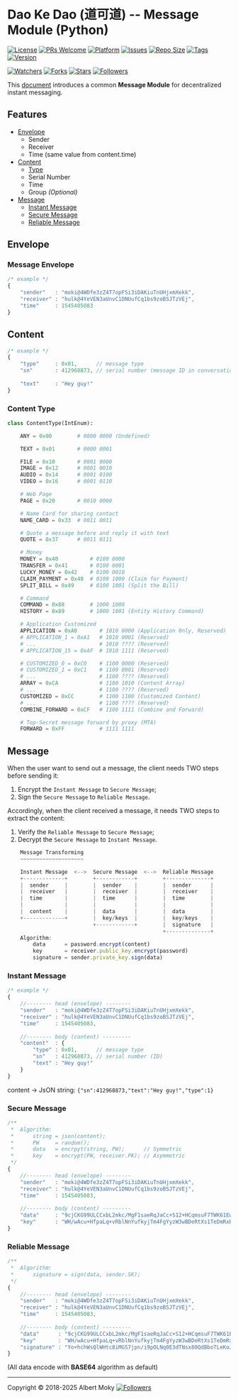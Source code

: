 # Dao Ke Dao (道可道) -- Message Module (Python)

[![License](https://img.shields.io/github/license/dimchat/dkd-py)](https://github.com/dimchat/dkd-py/blob/master/LICENSE)
[![PRs Welcome](https://img.shields.io/badge/PRs-welcome-brightgreen.svg)](https://github.com/dimchat/dkd-py/pulls)
[![Platform](https://img.shields.io/badge/Platform-Python%203-brightgreen.svg)](https://github.com/dimchat/dkd-py/wiki)
[![Issues](https://img.shields.io/github/issues/dimchat/dkd-py)](https://github.com/dimchat/dkd-py/issues)
[![Repo Size](https://img.shields.io/github/repo-size/dimchat/dkd-py)](https://github.com/dimchat/dkd-py/archive/refs/heads/main.zip)
[![Tags](https://img.shields.io/github/tag/dimchat/dkd-py)](https://github.com/dimchat/dkd-py/tags)
[![Version](https://img.shields.io/pypi/v/dkd)](https://pypi.org/project/dkd)

[![Watchers](https://img.shields.io/github/watchers/dimchat/dkd-py)](https://github.com/dimchat/dkd-py/watchers)
[![Forks](https://img.shields.io/github/forks/dimchat/dkd-py)](https://github.com/dimchat/dkd-py/forks)
[![Stars](https://img.shields.io/github/stars/dimchat/dkd-py)](https://github.com/dimchat/dkd-py/stargazers)
[![Followers](https://img.shields.io/github/followers/dimchat)](https://github.com/orgs/dimchat/followers)

This [document](https://github.com/dimchat/DIMP/blob/master/DaoKeDao-Message.md) introduces a common **Message Module** for decentralized instant messaging.

## Features

- [Envelope](#envelope)
    - Sender
    - Receiver
    - Time (same value from content.time)
- [Content](#content)
    - [Type](#content-type)
    - Serial Number
    - Time
    - Group _(Optional)_
- [Message](#message)
    - [Instant Message](#instant-message)
    - [Secure Message](#secure-message)
    - [Reliable Message](#reliable-message)

## Envelope

### Message Envelope

```javascript
/* example */
{
    "sender"   : "moki@4WDfe3zZ4T7opFSi3iDAKiuTnUHjxmXekk",
    "receiver" : "hulk@4YeVEN3aUnvC1DNUufCq1bs9zoBSJTzVEj",
    "time"     : 1545405083
}
```

## Content

```javascript
/* example */
{
    "type"     : 0x01,      // message type
    "sn"       : 412968873, // serial number (message ID in conversation)
    
    "text"     : "Hey guy!"
}
```

### Content Type

```python
class ContentType(IntEnum):

    ANY = 0x00        # 0000 0000 (Undefined)

    TEXT = 0x01       # 0000 0001

    FILE = 0x10       # 0001 0000
    IMAGE = 0x12      # 0001 0010
    AUDIO = 0x14      # 0001 0100
    VIDEO = 0x16      # 0001 0110

    # Web Page
    PAGE = 0x20       # 0010 0000

    # Name Card for sharing contact
    NAME_CARD = 0x33  # 0011 0011

    # Quote a message before and reply it with text
    QUOTE = 0x37      # 0011 0111

    # Money
    MONEY = 0x40          # 0100 0000
    TRANSFER = 0x41       # 0100 0001
    LUCKY_MONEY = 0x42    # 0100 0010
    CLAIM_PAYMENT = 0x48  # 0100 1000 (Claim for Payment)
    SPLIT_BILL = 0x49     # 0100 1001 (Split the Bill)

    # Command
    COMMAND = 0x88        # 1000 1000
    HISTORY = 0x89        # 1000 1001 (Entity History Command)

    # Application Customized
    APPLICATION = 0xA0       # 1010 0000 (Application 0nly, Reserved)
    # APPLICATION_1 = 0xA1   # 1010 0001 (Reserved)
    # ...                    # 1010 ???? (Reserved)
    # APPLICATION_15 = 0xAF  # 1010 1111 (Reserved)

    # CUSTOMIZED_0 = 0xC0    # 1100 0000 (Reserved)
    # CUSTOMIZED_1 = 0xC1    # 1100 0001 (Reserved)
    # ...                    # 1100 ???? (Reserved)
    ARRAY = 0xCA             # 1100 1010 (Content Array)
    # ...                    # 1100 ???? (Reserved)
    CUSTOMIZED = 0xCC        # 1100 1100 (Customized Content)
    # ...                    # 1100 ???? (Reserved)
    COMBINE_FORWARD = 0xCF   # 1100 1111 (Combine and Forward)

    # Top-Secret message forward by proxy (MTA)
    FORWARD = 0xFF           # 1111 1111
```

## Message

When the user want to send out a message, the client needs TWO steps before sending it:

1. Encrypt the ```Instant Message``` to ```Secure Message```;
2. Sign the ```Secure Message``` to ```Reliable Message```.

Accordingly, when the client received a message, it needs TWO steps to extract the content:

1. Verify the ```Reliable Message``` to ```Secure Message```;
2. Decrypt the ```Secure Message``` to ```Instant Message```.

```javascript
    Message Transforming
    ~~~~~~~~~~~~~~~~~~~~

    Instant Message  <-->  Secure Message  <-->  Reliable Message
    +-------------+        +------------+        +--------------+
    |  sender     |        |  sender    |        |  sender      |
    |  receiver   |        |  receiver  |        |  receiver    |
    |  time       |        |  time      |        |  time        |
    |             |        |            |        |              |
    |  content    |        |  data      |        |  data        |
    +-------------+        |  key/keys  |        |  key/keys    |
                           +------------+        |  signature   |
                                                 +--------------+
    Algorithm:
        data      = password.encrypt(content)
        key       = receiver.public_key.encrypt(password)
        signature = sender.private_key.sign(data)

```

### Instant Message

```javascript
/* example */
{
    //-------- head (envelope) --------
    "sender"   : "moki@4WDfe3zZ4T7opFSi3iDAKiuTnUHjxmXekk",
    "receiver" : "hulk@4YeVEN3aUnvC1DNUufCq1bs9zoBSJTzVEj",
    "time"     : 1545405083,
    
    //-------- body (content) ---------
    "content"  : {
        "type" : 0x01,      // message type
        "sn"   : 412968873, // serial number (ID)
        "text" : "Hey guy!"
    }
}
```

content -> JsON string: ```{"sn":412968873,"text":"Hey guy!","type":1}```

### Secure Message

```javascript
/**
 *  Algorithm:
 *      string = json(content);
 *      PW     = random();
 *      data   = encrpyt(string, PW);      // Symmetric
 *      key    = encrypt(PW, receiver.PK); // Asymmetric
 */
{
    //-------- head (envelope) --------
    "sender"   : "moki@4WDfe3zZ4T7opFSi3iDAKiuTnUHjxmXekk",
    "receiver" : "hulk@4YeVEN3aUnvC1DNUufCq1bs9zoBSJTzVEj",
    "time"     : 1545405083,
    
    //-------- body (content) ---------
    "data"     : "9cjCKG99ULCCxbL2mkc/MgF1saeRqJaCc+S12+HCqmsuF7TWK61EwTQWZSKskUeF",
    "key"      : "WH/wAcu+HfpaLq+vRblNnYufkyjTm4FgYyzW3wBDeRtXs1TeDmRxKVu7nQI/sdIALGLXrY+O5mlRfhU8f8TuIBilZUlX/eIUpL4uSDYKVLaRG9pOcrCHKevjUpId9x/8KBEiMIL5LB0Vo7sKrvrqosCnIgNfHbXMKvMzwcqZEU8="
}
```

### Reliable Message

```javascript
/**
 *  Algorithm:
 *      signature = sign(data, sender.SK);
 */
{
    //-------- head (envelope) --------
    "sender"   : "moki@4WDfe3zZ4T7opFSi3iDAKiuTnUHjxmXekk",
    "receiver" : "hulk@4YeVEN3aUnvC1DNUufCq1bs9zoBSJTzVEj",
    "time"     : 1545405083,
    
    //-------- body (content) ---------
    "data"      : "9cjCKG99ULCCxbL2mkc/MgF1saeRqJaCc+S12+HCqmsuF7TWK61EwTQWZSKskUeF",
    "key"       : "WH/wAcu+HfpaLq+vRblNnYufkyjTm4FgYyzW3wBDeRtXs1TeDmRxKVu7nQI/sdIALGLXrY+O5mlRfhU8f8TuIBilZUlX/eIUpL4uSDYKVLaRG9pOcrCHKevjUpId9x/8KBEiMIL5LB0Vo7sKrvrqosCnIgNfHbXMKvMzwcqZEU8=",
    "signature" : "Yo+hchWsQlWHtc8iMGS7jpn/i9pOLNq0E3dTNsx80QdBboTLeKoJYAg/lI+kZL+g7oWJYpD4qKemOwzI+9pxdMuZmPycG+0/VM3HVSMcguEOqOH9SElp/fYVnm4aSjAJk2vBpARzMT0aRNp/jTFLawmMDuIlgWhBfXvH7bT7rDI="
}
```

(All data encode with **BASE64** algorithm as default)

----

Copyright &copy; 2018-2025 Albert Moky
[![Followers](https://img.shields.io/github/followers/moky)](https://github.com/moky?tab=followers)
